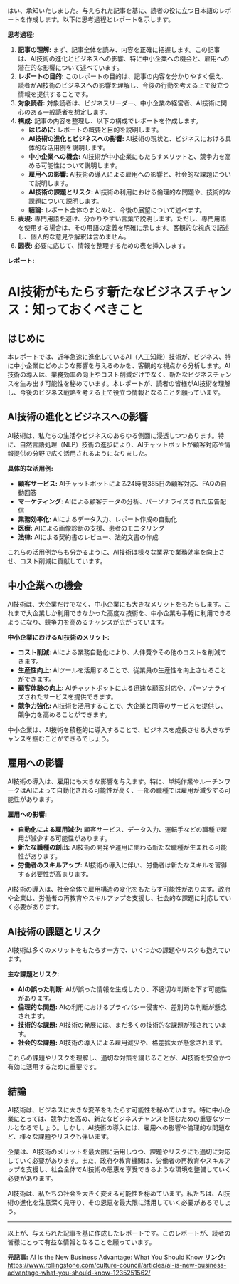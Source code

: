 はい、承知いたしました。与えられた記事を基に、読者の役に立つ日本語のレポートを作成します。以下に思考過程とレポートを示します。

**思考過程:**

1.  **記事の理解:** まず、記事全体を読み、内容を正確に把握します。この記事は、AI技術の進化とビジネスへの影響、特に中小企業への機会と、雇用への潜在的な影響について述べています。
2.  **レポートの目的:** このレポートの目的は、記事の内容を分かりやすく伝え、読者がAI技術のビジネスへの影響を理解し、今後の行動を考える上で役立つ情報を提供することです。
3.  **対象読者:** 対象読者は、ビジネスリーダー、中小企業の経営者、AI技術に関心のある一般読者を想定します。
4.  **構成:** 記事の内容を整理し、以下の構成でレポートを作成します。
    *   **はじめに:** レポートの概要と目的を説明します。
    *   **AI技術の進化とビジネスへの影響:** AI技術の現状と、ビジネスにおける具体的な活用例を説明します。
    *   **中小企業への機会:** AI技術が中小企業にもたらすメリットと、競争力を高める可能性について説明します。
    *   **雇用への影響:** AI技術の導入による雇用への影響と、社会的な課題について説明します。
    *   **AI技術の課題とリスク:** AI技術の利用における倫理的な問題や、技術的な課題について説明します。
    *   **結論:** レポート全体のまとめと、今後の展望について述べます。
5.  **表現:** 専門用語を避け、分かりやすい言葉で説明します。ただし、専門用語を使用する場合は、その用語の定義を明確に示します。客観的な視点で記述し、個人的な意見や解釈は含めません。
6.  **図表:** 必要に応じて、情報を整理するための表を挿入します。

**レポート:**

# AI技術がもたらす新たなビジネスチャンス：知っておくべきこと

## はじめに

本レポートでは、近年急速に進化しているAI（人工知能）技術が、ビジネス、特に中小企業にどのような影響を与えるのかを、客観的な視点から分析します。AI技術の導入は、業務効率の向上やコスト削減だけでなく、新たなビジネスチャンスを生み出す可能性を秘めています。本レポートが、読者の皆様がAI技術を理解し、今後のビジネス戦略を考える上で役立つ情報となることを願っています。

## AI技術の進化とビジネスへの影響

AI技術は、私たちの生活やビジネスのあらゆる側面に浸透しつつあります。特に、自然言語処理（NLP）技術の進歩により、AIチャットボットが顧客対応や情報提供の分野で広く活用されるようになりました。

**具体的な活用例:**

*   **顧客サービス:** AIチャットボットによる24時間365日の顧客対応、FAQの自動回答
*   **マーケティング:** AIによる顧客データの分析、パーソナライズされた広告配信
*   **業務効率化:** AIによるデータ入力、レポート作成の自動化
*   **医療:** AIによる画像診断の支援、患者のモニタリング
*   **法律:** AIによる契約書のレビュー、法的文書の作成

これらの活用例からも分かるように、AI技術は様々な業界で業務効率を向上させ、コスト削減に貢献しています。

## 中小企業への機会

AI技術は、大企業だけでなく、中小企業にも大きなメリットをもたらします。これまで大企業しか利用できなかった高度な技術を、中小企業も手軽に利用できるようになり、競争力を高めるチャンスが広がっています。

**中小企業におけるAI技術のメリット:**

*   **コスト削減:** AIによる業務自動化により、人件費やその他のコストを削減できます。
*   **生産性向上:** AIツールを活用することで、従業員の生産性を向上させることができます。
*   **顧客体験の向上:** AIチャットボットによる迅速な顧客対応や、パーソナライズされたサービスを提供できます。
*   **競争力強化:** AI技術を活用することで、大企業と同等のサービスを提供し、競争力を高めることができます。

中小企業は、AI技術を積極的に導入することで、ビジネスを成長させる大きなチャンスを掴むことができるでしょう。

## 雇用への影響

AI技術の導入は、雇用にも大きな影響を与えます。特に、単純作業やルーチンワークはAIによって自動化される可能性が高く、一部の職種では雇用が減少する可能性があります。

**雇用への影響:**

*   **自動化による雇用減少:** 顧客サービス、データ入力、運転手などの職種で雇用が減少する可能性があります。
*   **新たな職種の創出:** AI技術の開発や運用に関わる新たな職種が生まれる可能性があります。
*   **労働者のスキルアップ:** AI技術の導入に伴い、労働者は新たなスキルを習得する必要性が高まります。

AI技術の導入は、社会全体で雇用構造の変化をもたらす可能性があります。政府や企業は、労働者の再教育やスキルアップを支援し、社会的な課題に対応していく必要があります。

## AI技術の課題とリスク

AI技術は多くのメリットをもたらす一方で、いくつかの課題やリスクも抱えています。

**主な課題とリスク:**

*   **AIの誤った判断:** AIが誤った情報を生成したり、不適切な判断を下す可能性があります。
*   **倫理的な問題:** AIの利用におけるプライバシー侵害や、差別的な判断が懸念されます。
*   **技術的な課題:** AI技術の発展には、まだ多くの技術的な課題が残されています。
*   **社会的な課題:** AI技術の導入による雇用減少や、格差拡大が懸念されます。

これらの課題やリスクを理解し、適切な対策を講じることが、AI技術を安全かつ有効に活用するために重要です。

## 結論

AI技術は、ビジネスに大きな変革をもたらす可能性を秘めています。特に中小企業にとっては、競争力を高め、新たなビジネスチャンスを掴むための重要なツールとなるでしょう。しかし、AI技術の導入には、雇用への影響や倫理的な問題など、様々な課題やリスクも伴います。

企業は、AI技術のメリットを最大限に活用しつつ、課題やリスクにも適切に対応していく必要があります。また、政府や教育機関は、労働者の再教育やスキルアップを支援し、社会全体でAI技術の恩恵を享受できるような環境を整備していく必要があります。

AI技術は、私たちの社会を大きく変える可能性を秘めています。私たちは、AI技術の進化を注意深く見守り、その恩恵を最大限に活用していく必要があるでしょう。

---

以上が、与えられた記事を基に作成したレポートです。このレポートが、読者の皆様にとって有益な情報となることを願っています。


**元記事:** AI Is the New Business Advantage: What You Should Know
**リンク:** https://www.rollingstone.com/culture-council/articles/ai-is-new-business-advantage-what-you-should-know-1235251562/